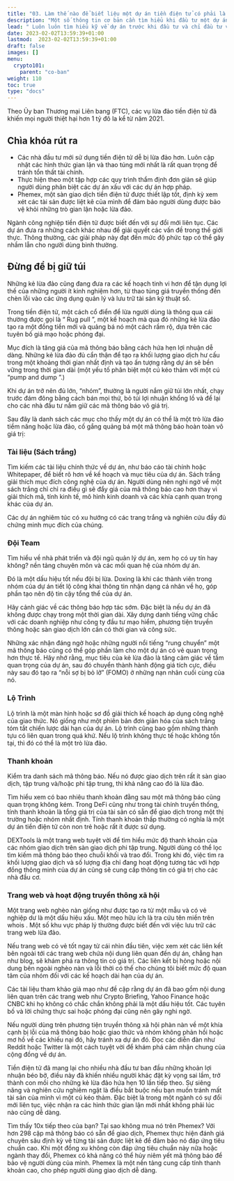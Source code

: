 ```yaml
---
title: "03. Làm thế nào để biết liệu một dự án tiền điện tử có phải là một trò lừa đảo hay không?"
description: "Một số thông tin cơ bản cần tìm hiểu khi đầu tư một dự án nào đó. Cách nhận biết những dự án crypto đó lừa đảo hay không"
lead: " Luôn luôn tìm hiểu kỹ về dự án trước khi đầu tư và chỉ đầu tư vào những dự án mà bạn hoàn toàn hiểu về nó."
date: 2023-02-02T13:59:39+01:00
lastmod:  2023-02-02T13:59:39+01:00
draft: false
images: []
menu:
  crypto101:
    parent: "co-ban"
weight: 110
toc: true
type: "docs"
---
```


Theo Ủy ban Thương mại Liên bang (FTC), các vụ lừa đảo tiền điện tử đã khiến mọi người thiệt hại hơn 1 tỷ đô la kể từ năm 2021.

## Chìa khóa rút ra

- Các nhà đầu tư mới sử dụng tiền điện tử dễ bị lừa đảo hơn. Luôn cập nhật các hình thức gian lận và thao túng mới nhất là rất quan trọng để tránh tổn thất tài chính.
- Thực hiện theo một tập hợp các quy trình thẩm định đơn giản sẽ giúp người dùng phân biệt các dự án xấu với các dự án hợp pháp.
- Phemex, một sàn giao dịch tiền điện tử được thiết lập tốt, định kỳ xem xét các tài sản được liệt kê của mình để đảm bảo người dùng được bảo vệ khỏi những trò gian lận hoặc lừa đảo.

Ngành công nghiệp tiền điện tử được biết đến với sự đổi mới liên tục. Các dự án đưa ra những cách khác nhau để giải quyết các vấn đề trong thế giới thực. Thông thường, các giải pháp này đạt đến mức độ phức tạp có thể gây nhầm lẫn cho người dùng bình thường. 

## Đừng để bị giữ túi

Những kẻ lừa đảo cũng đang đưa ra các kế hoạch tinh vi hơn để tận dụng lợi thế của những người ít kinh nghiệm hơn, từ thao túng giá truyền thống đến chèn lỗi vào các ứng dụng quản lý và lưu trữ tài sản kỹ thuật số.

Trong tiền điện tử, một cách cổ điển để lừa người dùng là thông qua cái thường được gọi là “ Rug pull ”, một kế hoạch mà qua đó những kẻ lừa đảo tạo ra một đồng tiền mới và quảng bá nó một cách rầm rộ, dựa trên các tuyên bố giả mạo hoặc phóng đại. 

Mục đích là tăng giá của mã thông báo bằng cách hứa hẹn lợi nhuận dễ dàng. Những kẻ lừa đảo đủ cẩn thận để tạo ra khối lượng giao dịch hư cấu trong một khoảng thời gian nhất định và tạo ấn tượng rằng dự án sẽ bền vững trong thời gian dài (một yếu tố phân biệt một cú kéo thảm với một cú “pump and dump ”.) 

Khi dự án trở nên đủ lớn, “nhóm”, thường là người nắm giữ túi lớn nhất, chạy trước đám đông bằng cách bán mọi thứ, bỏ túi lợi nhuận khổng lồ và để lại cho các nhà đầu tư nắm giữ các mã thông báo vô giá trị. 

Sau đây là danh sách các mục cho thấy một dự án có thể là một trò lừa đảo tiềm năng hoặc lừa đảo, cố gắng quảng bá một mã thông báo hoàn toàn vô giá trị:

### Tài liệu (Sách trắng)

Tìm kiếm các tài liệu chính thức về dự án, như báo cáo tài chính hoặc Whitepaper, để biết rõ hơn về kế hoạch và mục tiêu của dự án. Sách trắng giải thích mục đích công nghệ của dự án. Người dùng nên nghi ngờ về một sách trắng chỉ chỉ ra điều gì sẽ đẩy giá của mã thông báo cao hơn thay vì giải thích mã, tính kinh tế, mô hình kinh doanh và các khía cạnh quan trọng khác của dự án.

 Các dự án nghiêm túc có xu hướng có các trang trắng và nghiên cứu đầy đủ chứng minh mục đích của chúng.

 ### Đội Team

 Tìm hiểu về nhà phát triển và đội ngũ quản lý dự án, xem họ có uy tín hay không? nền tảng chuyên môn và các mối quan hệ của nhóm dự án.

Đó là một dấu hiệu tốt nếu đội bị lừa. Doxing là khi các thành viên trong nhóm của dự án tiết lộ công khai thông tin nhận dạng cá nhân về họ, góp phần tạo nên độ tin cậy tổng thể của dự án.

Hãy cảnh giác về các thông báo hợp tác sớm. Đặc biệt là nếu dự án đã không được chạy trong một thời gian dài. Xây dựng danh tiếng vững chắc với các doanh nghiệp như công ty đầu tư mạo hiểm, phương tiện truyền thông hoặc sàn giao dịch lớn cần có thời gian và công sức. 

Những xác nhận đáng ngờ hoặc những người nổi tiếng “rung chuyển” một mã thông báo cũng có thể góp phần làm cho một dự án có vẻ quan trọng hơn thực tế. Hãy nhớ rằng, mục tiêu của kẻ lừa đảo là tăng cảm giác về tầm quan trọng của dự án, sau đó chuyển thành hành động giá tích cực, điều này sau đó tạo ra “nỗi sợ bị bỏ lỡ” (FOMO) ở những nạn nhân cuối cùng của nó.

### Lộ Trình

Lộ trình là một màn hình hoặc sơ đồ giải thích kế hoạch áp dụng công nghệ của giao thức. Nó giống như một phiên bản đơn giản hóa của sách trắng tóm tắt chiến lược dài hạn của dự án. Lộ trình cũng bao gồm những thành tựu có liên quan trong quá khứ. Nếu lộ trình không thực tế hoặc không tồn tại, thì đó có thể là một trò lừa đảo.

### Thanh khoản

Kiểm tra danh sách mã thông báo. Nếu nó được giao dịch trên rất ít sàn giao dịch, tập trung và/hoặc phi tập trung, thì khả năng cao đó là lừa đảo.

Tìm hiểu xem có bao nhiêu thanh khoản đằng sau một mã thông báo cũng quan trọng không kém. Trong DeFi cũng như trong tài chính truyền thống, tính thanh khoản là tổng giá trị của tài sản có sẵn để giao dịch trong một thị trường hoặc nhóm nhất định. Tính thanh khoản thấp thường có nghĩa là một dự án tiền điện tử còn non trẻ hoặc rất ít được sử dụng.

DEXTools là một trang web tuyệt vời để tìm hiểu mức độ thanh khoản của các nhóm giao dịch trên sàn giao dịch phi tập trung. Người dùng có thể lọc tìm kiếm mã thông báo theo chuỗi khối và trao đổi. Trong khi đó, việc tìm ra khối lượng giao dịch và số lượng địa chỉ đang hoạt động tương tác với hợp đồng thông minh của dự án cũng sẽ cung cấp thông tin có giá trị cho các nhà đầu cơ.

### Trang web và hoạt động truyền thông xã hội 

Một trang web nghèo nàn giống như được tạo ra từ một mẫu và có vẻ nghiệp dư là một dấu hiệu xấu. Một mẹo hữu ích là tra cứu tên miền trên whois . Một số khu vực pháp lý thường được biết đến với việc lưu trữ các trang web lừa đảo.

Nếu trang web có vẻ tốt ngay từ cái nhìn đầu tiên, việc xem xét các liên kết bên ngoài tới các trang web chứa nội dung liên quan đến dự án, chẳng hạn như blog, sẽ khám phá ra thông tin có giá trị. Các liên kết bị hỏng hoặc nội dung bên ngoài nghèo nàn và lỗi thời có thể cho chúng tôi biết mức độ quan tâm của nhóm đối với các kế hoạch dài hạn của dự án.

Các tài liệu tham khảo giả mạo như đề cập rằng dự án đã bao gồm nội dung liên quan trên các trang web như Crypto Briefing, Yahoo Finance hoặc CNBC khi họ không có chắc chắn không phải là một dấu hiệu tốt. Các tuyên bố và lời chứng thực sai hoặc phóng đại cũng nên gây nghi ngờ.

Nếu người dùng trên phương tiện truyền thông xã hội phàn nàn về một khía cạnh bị lỗi của mã thông báo hoặc giao thức và nhóm không phản hồi hoặc mơ hồ về các khiếu nại đó, hãy tránh xa dự án đó. Đọc các diễn đàn như Reddit hoặc Twitter là một cách tuyệt vời để khám phá cảm nhận chung của cộng đồng về dự án.

Tiền điện tử đã mang lại cho nhiều nhà đầu tư ban đầu những khoản lợi nhuận béo bở, điều này đã khiến nhiều người khác đặt kỳ vọng sai lầm, trở thành con mồi cho những kẻ lừa đảo hứa hẹn 10 lần tiếp theo. Sự siêng năng và nghiên cứu nghiêm ngặt là điều bắt buộc nếu bạn muốn tránh mất tài sản của mình vì một cú kéo thảm. Đặc biệt là trong một ngành có sự đổi mới liên tục, việc nhận ra các hình thức gian lận mới nhất không phải lúc nào cũng dễ dàng. 

Tìm thấy 10x tiếp theo của bạn? Tại sao không mua nó trên Phemex? Với hơn 298 cặp mã thông báo có sẵn để giao dịch, Phemex thực hiện đánh giá chuyên sâu định kỳ về từng tài sản được liệt kê để đảm bảo nó đáp ứng tiêu chuẩn cao. Khi một đồng xu không còn đáp ứng tiêu chuẩn này nữa hoặc ngành thay đổi, Phemex có khả năng có thể hủy niêm yết mã thông báo để bảo vệ người dùng của mình. Phemex là một nền tảng cung cấp tính thanh khoản cao, cho phép người dùng giao dịch dễ dàng.


